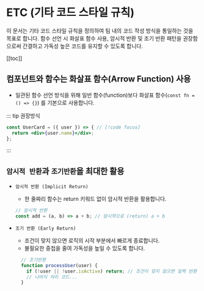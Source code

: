 #  ETC (기타 코드 스타일 규칙)

이 문서는 기타 코드 스타일 규칙을 정의하여 팀 내의 코드 작성 방식을 통일하는 것을 목표로 합니다.
함수 선언 시 화살표 함수 사용, 암시적 반환 및 조기 반환 패턴을 권장함으로써 간결하고 가독성 높은 코드를 유지할 수 있도록 합니다.

[[toc]]

## 컴포넌트와 함수는 화살표 함수(Arrow Function) 사용

- 일관된 함수 선언 방식을 위해 일반 함수(function)보다 화살표 함수(`const fn = () => {}`) 를 기본으로 사용합니다.


::: tip 권장방식 
  ```jsx
  const UserCard = ({ user }) => { // [!code focus]
    return <div>{user.name}</div>;
  };
  ```
:::

## `암시적 반환`과 `조기반환`을 최대한 활용
    
- `암시적 반환 (Implicit Return)`
  - 한 줄짜리 함수는 return 키워드 없이 암시적 반환을 활용합니다.
  ```jsx
  // 암시적 반환 
  const add = (a, b) => a + b; // 암시적으로 (return) a + b 
  ```

- `조기 반환 (Early Return)`
  - 조건이 맞지 않으면 로직의 시작 부분에서 빠르게 종료합니다.
  - 불필요한 중첩을 줄여 가독성을 높일 수 있도록 합니다.
  
  ```jsx
    // 조기반환
    function processUser(user) {
      if (!user || !user.isActive) return; // 조건이 맞지 않으면 일찍 반환  // [!code focus]
      // 나머지 처리 코드...
    }
    ```
